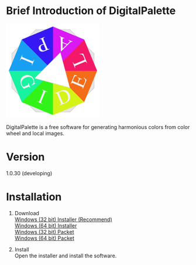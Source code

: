 # Brief Introduction of DigitalPalette
![Sample app icon](../src/main/icons/full/icon_full_256.png)

DigitalPalette is a free software for generating harmonious colors from color wheel and local images.

# Version
1.0.30 (developing)

# Installation
1. Download  
[Windows (32 bit) Installer (Recommend)](Link)  
[Windows (64 bit) Installer](Link)  
[Windows (32 bit) Packet](Link)  
[Windows (64 bit) Packet](Link)  

2. Install  
Open the installer and install the software.    
